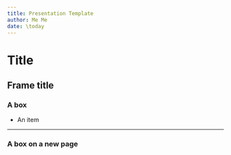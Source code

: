 ```yaml
---
title: Presentation Template
author: Me Me
date: \today
---
```



# Title

## Frame title

<!--
Run with pandoc -t beamer --template=lhcb.beamer name.mkd -o name.pdf
Other useful options:
classoption: aspectratio=169, smaller

Note that this comment will cause the --slide-level option to be unneeded if left after the correct heading.
-->



### A box

- An item

--------------------------------

### A box on a new page


